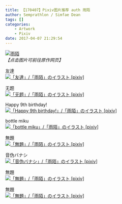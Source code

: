 ```yaml
---
title: 【170407】Pixiv图片推荐 auth 雨陌
author: Semprathlon / Simfae Dean
tags: []
categories:
	- Artwork
	- Pixiv
date: 2017-04-07 21:29:54
---
```

[<img src="/blog/uploads/2017/04/10654708_c7a7ce18472bf19c8d8d3686dbc159f5_170.png" alt="雨陌"/>](http://www.pixiv.net/member.php?id=6147118)<br /><em>【点击图片可前往原作网页】</em>

友達<br />[<img width="1612" height="2280" style="display:none;" data-src="https://i.pximg.net/img-original/img/2017/03/27/22/07/15/62124232_p0.png" src="/blog/uploads/2017/04/62124232_p0.png" alt="「友達」/「雨陌」のイラスト [pixiv]"/><img src="/blog/uploads/2017/04/62124232_p0_master1200.jpg" alt="「友達」/「雨陌」のイラスト [pixiv]"/>](http://www.pixiv.net/member_illust.php?illust_id=62124232&amp;mode=medium)<br />

<!--more-->
无题<br />[<img width="1240" height="1754" style="display:none;" data-src="https://i.pximg.net/img-original/img/2017/03/12/13/42/01/61869899_p0.png" src="/blog/uploads/2017/04/61869899_p0.png" alt="「无题」/「雨陌」のイラスト [pixiv]"/><img src="/blog/uploads/2017/04/61869899_p0_master1200.jpg" alt="「无题」/「雨陌」のイラスト [pixiv]"/>](http://www.pixiv.net/member_illust.php?illust_id=61869899&amp;mode=medium)<br />

Happy 9th birthday!<br />[<img width="1418" height="1418" style="display:none;" data-src="https://i.pximg.net/img-original/img/2016/12/27/00/00/19/60580745_p0.png" src="/blog/uploads/2017/04/60580745_p0.png" alt="「Happy 9th birthday!」/「雨陌」のイラスト [pixiv]"/><img src="/blog/uploads/2017/04/60580745_p0_master1200.jpg" alt="「Happy 9th birthday!」/「雨陌」のイラスト [pixiv]"/>](http://www.pixiv.net/member_illust.php?illust_id=60580745&amp;mode=medium)<br />

bottle miku<br />[<img width="782" height="1102" style="display:none;" data-src="https://i.pximg.net/img-original/img/2016/07/29/13/00/46/58139112_p0.png" src="/blog/uploads/2017/04/58139112_p0.png" alt="「bottle miku」/「雨陌」のイラスト [pixiv]"/><img src="/blog/uploads/2017/04/58139112_p0_master1200.jpg" alt="「bottle miku」/「雨陌」のイラスト [pixiv]"/>](http://www.pixiv.net/member_illust.php?illust_id=58139112&amp;mode=medium)<br />

無題<br />[<img width="1000" height="1349" style="display:none;" data-src="https://i.pximg.net/img-original/img/2016/06/24/12/57/12/57561466_p0.png" src="/blog/uploads/2017/04/57561466_p0.png" alt="「無題」/「雨陌」のイラスト [pixiv]"/><img src="/blog/uploads/2017/04/57561466_p0_master1200.jpg" alt="「無題」/「雨陌」のイラスト [pixiv]"/>](http://www.pixiv.net/member_illust.php?illust_id=57561466&amp;mode=medium)<br />

音伪バナシ<br />[<img width="1500" height="1060" style="display:none;" data-src="https://i.pximg.net/img-original/img/2016/06/09/13/42/26/57303253_p0.png" src="/blog/uploads/2017/04/57303253_p0.png" alt="「音伪バナシ」/「雨陌」のイラスト [pixiv]"/><img src="/blog/uploads/2017/04/57303253_p0_master1200.jpg" alt="「音伪バナシ」/「雨陌」のイラスト [pixiv]"/>](http://www.pixiv.net/member_illust.php?illust_id=57303253&amp;mode=medium)<br />

無題<br />[<img width="1000" height="1276" style="display:none;" data-src="https://i.pximg.net/img-original/img/2016/05/21/16/03/10/56986712_p0.png" src="/blog/uploads/2017/04/56986712_p0.png" alt="「無題」/「雨陌」のイラスト [pixiv]"/><img src="/blog/uploads/2017/04/56986712_p0_master1200.jpg" alt="「無題」/「雨陌」のイラスト [pixiv]"/>](http://www.pixiv.net/member_illust.php?illust_id=56986712&amp;mode=medium)<br />

無題<br />[<img width="850" height="850" style="display:none;" data-src="https://i.pximg.net/img-original/img/2016/03/25/18/41/02/56001584_p0.png" src="/blog/uploads/2017/04/56001584_p0.png" alt="「無題」/「雨陌」のイラスト [pixiv]"/><img src="/blog/uploads/2017/04/56001584_p0_master1200.jpg" alt="「無題」/「雨陌」のイラスト [pixiv]"/>](http://www.pixiv.net/member_illust.php?illust_id=56001584&amp;mode=medium)<br />